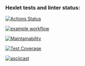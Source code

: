 ### Hexlet tests and linter status:
[![Actions Status](https://github.com/OstrovskyEvgeny/frontend-project-46/workflows/hexlet-check/badge.svg)](https://github.com/OstrovskyEvgeny/frontend-project-46/actions)

[![example workflow](https://github.com/OstrovskyEvgeny/frontend-project-46/actions/workflows/node-CI.yml/badge.svg)](https://github.com/OstrovskyEvgeny/frontend-project-46/actions/workflows/node-CI.yml)

[![Maintainability](https://api.codeclimate.com/v1/badges/6e0286c70e3b16ae4547/maintainability)](https://codeclimate.com/github/OstrovskyEvgeny/frontend-project-46/maintainability)

[![Test Coverage](https://api.codeclimate.com/v1/badges/6e0286c70e3b16ae4547/test_coverage)](https://codeclimate.com/github/OstrovskyEvgeny/frontend-project-46/test_coverage)

[![asciicast](https://asciinema.org/a/drQS9E7cCpWQw5N4epoLa89lp.svg)](https://asciinema.org/a/drQS9E7cCpWQw5N4epoLa89lp)
